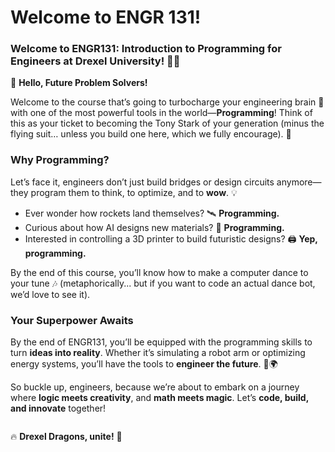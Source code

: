 # Welcome to ENGR 131!

### Welcome to **ENGR131: Introduction to Programming for Engineers** at Drexel University! 🎉🐉

👋 **Hello, Future Problem Solvers!**

Welcome to the course that’s going to turbocharge your engineering brain 🧠 with one of the most powerful tools in the world—**Programming**! Think of this as your ticket to becoming the Tony Stark of your generation (minus the flying suit… unless you build one here, which we fully encourage). 🚀

### **Why Programming?**
Let’s face it, engineers don’t just build bridges or design circuits anymore—they program them to think, to optimize, and to **wow**. 💡

- Ever wonder how rockets land themselves? 🛰️ **Programming.**
- Curious about how AI designs new materials? 🤖 **Programming.**
- Interested in controlling a 3D printer to build futuristic designs? 🖨️ **Yep, programming.**

By the end of this course, you’ll know how to make a computer dance to your tune 🎶 (metaphorically... but if you want to code an actual dance bot, we’d love to see it).

### **Your Superpower Awaits**
By the end of ENGR131, you’ll be equipped with the programming skills to turn **ideas into reality**. Whether it’s simulating a robot arm or optimizing energy systems, you’ll have the tools to **engineer the future**. 🚀🌍

So buckle up, engineers, because we’re about to embark on a journey where **logic meets creativity**, and **math meets magic**. Let’s **code, build, and innovate** together! 

```{include} ./instructors/1_instructors.md
```

🔥 **Drexel Dragons, unite!** 🐉


```{tableofcontents}
```
